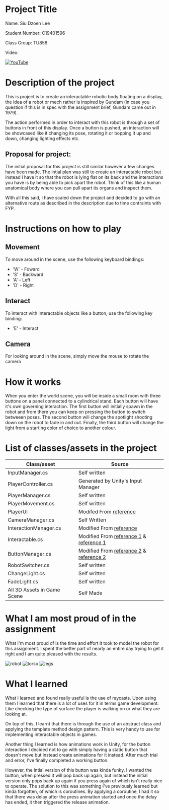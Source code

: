 # Project Title

Name: Siu Dzoen Lee

Student Number: C19401596

Class Group: TU856

Video:

[![YouTube](https://i9.ytimg.com/vi/P_XBOA9CyUw/mq1.jpg)](https://youtu.be/P_XBOA9CyUw)

# Description of the project

This is project is to create an interactable robotic body floating on a display, the idea of a robot or mech rather is inspired by Gundam (in case you question if this is in spec with the assignment brief, Gundam came out in 1979).

The action performed in order to interact with this robot is through a set of buttons in front of this display. Once a button is pushed,
an interaction will be showcased like it changing its pose, rotating it or bopping it up and down, changing lighting effects etc.

## Proposal for project:

The initial proposal for this project is still similar however a few changes have been made. The intial plan was still to create an interactable robot but
instead I have it so that the robot is lying flat on its back and the interactions you have is by being able to pick apart the robot. Think of this like a
human anatomical body where you can pull apart its organs and inspect them.


With all this said, I have scaled down the project and decided to go with an alternative route as described in the description due to time contraints with FYP.

# Instructions on how to play

## Movement
To move around in the scene, use the following keyboard bindings:
* 'W' - Foward
* 'S' - Backward
* 'A' - Left
* 'D' - Right

## Interact
To interact with interactable objects like a button, use the following key binding:
* 'E' - Interact

## Camera
For looking around in the scene, simply move the mouse to rotate the camera

# How it works
When you enter the world scene, you will be inside a small room with three buttons on a panel connected to a cylindrical stand.
Each button will have it's own governing interaction. The first button will initially spawn in the robot and from there you can
keep on pressing the button to switch betweeen poses. The second button will change the spotlight shooting down on the robot to fade in and out.
Finally, the third button will change the light from a starting color of choice to another colour.

# List of classes/assets in the project

| Class/asset | Source |
|-----------|-----------|
| InputManager.cs | Self written |
| PlayerController.cs | Generated by Unity's Input Manager|
| PlayerManager.cs | Self written |
| PlayerMovement.cs | Self written |
| PlayerUI | Modifed From [reference](https://www.youtube.com/watch?v=gPPGnpV1Y1c&list=PL3hhqEqLiX1EUVpxCPaQlJzsvS7568mtS&index=8) |
| CameraManager.cs | Self Written |
| InteractionManager.cs | Modified From [reference](https://www.youtube.com/watch?v=gPPGnpV1Y1c&list=PL3hhqEqLiX1EUVpxCPaQlJzsvS7568mtS&index=8) |
| Interactable.cs | Modified From [reference 1](https://www.youtube.com/watch?v=gPPGnpV1Y1c&list=PL3hhqEqLiX1EUVpxCPaQlJzsvS7568mtS&index=8) & [reference 1](https://dotnettutorials.net/lesson/template-method-design-pattern/) |
| ButtonManager.cs | Modified From [reference 2](https://www.youtube.com/watch?v=gPPGnpV1Y1c&list=PL3hhqEqLiX1EUVpxCPaQlJzsvS7568mtS&index=8) & [reference 2](https://dotnettutorials.net/lesson/template-method-design-pattern/) |
| RobotSwitcher.cs | Self written |
| ChangeLight.cs | Self written |
| FadeLight.cs | Self written |
| All 3D Assets in Game Scene | Self Made |

# What I am most proud of in the assignment

What I'm most proud of is the time and effort it took to model the robot for this assignment.
I spent the better part of nearly an entire day trying to get it right and I am quite pleased
with the results.

![robot](images/image1.png)
![torso](images/image2.png)
![legs](images/image3.png)

# What I learned

What I learned and found really useful is the use of raycasts. Upon using them I learned that there is a lot of uses for it in terms game development.
Like checking the type of surface the player is walking on or what they are looking at. 

On top of this, I learnt that there is through the use of an abstract class
and applying the template method design pattern. This is very handy to use for implementing interactable objects in games.

Another thing I learned is how animations work in Unity, for the button interaction I decided not to go with simply having a static button that doesn't move but instead create animations for it instead. After much trial and error, I've finally completed a working button. 

However, the intial version of this button was kinda funky. I wanted the button, when pressed it will pop back up again, but instead the initial version only pops back up again if you press again of which isn't really nice to operate. The solution to this was something I've previously learned but kinda forgotten, of which is coroutines. By applying a coroutine, I had it so that there was delay after the press animation started and once the delay has ended, it then triggered the release animation.